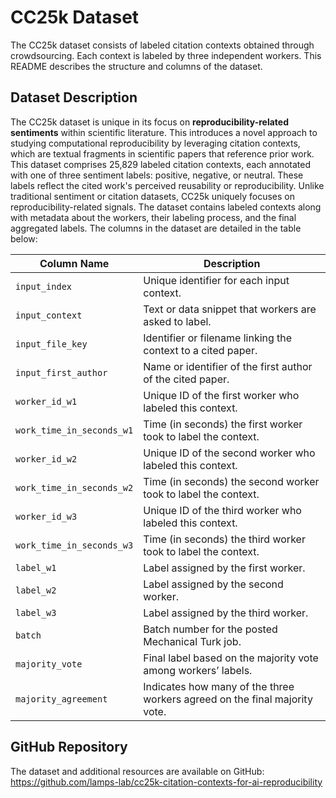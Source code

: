 # CC25k Dataset

The CC25k dataset consists of labeled citation contexts obtained through crowdsourcing. Each context is labeled by three independent workers. This README describes the structure and columns of the dataset.

## Dataset Description

The CC25k dataset is unique in its focus on **reproducibility-related sentiments** within scientific literature. This introduces a novel approach to studying computational reproducibility by leveraging citation contexts, which are textual fragments in scientific papers that reference prior work. This dataset comprises 25,829 labeled citation contexts, each annotated with one of three sentiment labels: positive, negative, or neutral. These labels reflect the cited work's perceived reusability or reproducibility. Unlike traditional sentiment or citation datasets, CC25k uniquely focuses on reproducibility-related signals. 
The dataset contains labeled contexts along with metadata about the workers, their labeling process, and the final aggregated labels. The columns in the dataset are detailed in the table below:  


| **Column Name**             | **Description**                                                                 |
|-----------------------------|-------------------------------------------------------------------------------|
| `input_index`               | Unique identifier for each input context.                                     |
| `input_context`             | Text or data snippet that workers are asked to label.                        |
| `input_file_key`            | Identifier or filename linking the context to a cited paper.                 |
| `input_first_author`        | Name or identifier of the first author of the cited paper.                   |
| `worker_id_w1`              | Unique ID of the first worker who labeled this context.                      |
| `work_time_in_seconds_w1`   | Time (in seconds) the first worker took to label the context.                |
| `worker_id_w2`              | Unique ID of the second worker who labeled this context.                     |
| `work_time_in_seconds_w2`   | Time (in seconds) the second worker took to label the context.               |
| `worker_id_w3`              | Unique ID of the third worker who labeled this context.                      |
| `work_time_in_seconds_w3`   | Time (in seconds) the third worker took to label the context.                |
| `label_w1`                  | Label assigned by the first worker.                                          |
| `label_w2`                  | Label assigned by the second worker.                                         |
| `label_w3`                  | Label assigned by the third worker.                                          |
| `batch`                     | Batch number for the posted Mechanical Turk job.                             |
| `majority_vote`             | Final label based on the majority vote among workers’ labels.                |
| `majority_agreement`        | Indicates how many of the three workers agreed on the final majority vote.   |


## GitHub Repository
The dataset and additional resources are available on GitHub:
https://github.com/lamps-lab/cc25k-citation-contexts-for-ai-reproducibility
